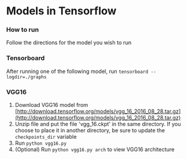 # Models in Tensorflow

### How to run
Follow the directions for the model you wish to run

### Tensorboard
After running one of the following model, run
`tensorboard --logdir=./graphs`

### VGG16
1. Download VGG16 model from
[http://download.tensorflow.org/models/vgg_16_2016_08_28.tar.gz](http://download.tensorflow.org/models/vgg_16_2016_08_28.tar.gz)
2. Unzip file and put the file 'vgg_16.ckpt' in the same directory. If you choose to place it in another directory, be sure to update the `checkpoints_dir` variable
3. Run `python vgg16.py`
4. (Optional) Run `python vgg16.py arch` to view VGG16 architecture